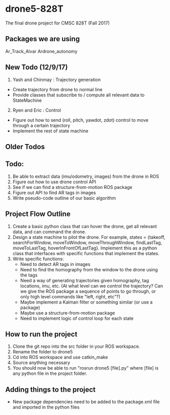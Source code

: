 # drone5-828T
The final drone project for CMSC 828T (Fall 2017)

Packages we are using
---------------------
Ar\_Track\_Alvar
Ardrone\_autonomy

New Todo (12/9/17)
-----------------
1. Yash and Chinmay : Trajectory generation
  - Create trajectory from drone to normal line
  - Provide classes that subscribe to / compute all relevant data to StateMachine
2. Ryen and Eric : Control
  - Figure out how to send (roll, pitch, yawdot, zdot) control to move through a certain trajectory
  - Implement the rest of state machine


Older Todos
-----------
Todo:
-----
1. Be able to extract data (imu/odometry, images) from the drone in ROS
2. Figure out how to use drone control API
3. See if we can find a structure-from-motion ROS package
4. Figure out API to find AR tags in images
5. Write pseudo-code outline of our basic algorithm

Project Flow Outline
--------------------
1. Create a basic python class that can hover the drone, get all relevant data, and can command the drone.
2. Design a state machine to pilot the drone. For example, states = {takeoff, searchForWindow, moveToWindow, moveThroughWindow, findLastTag, moveToLastTag, hoverInFrontOfLastTag}. Implement this as a python class that interfaces with specific functions that implement the states.
3. Write specific functions:
   - Need to detect AR tags in images
   - Need to find the homography from the window to the drone using the tags
   - Need a way of generating trajectories given homography, tag locations, imu, etc. (At what level can we control the trajectory? Can we give the ROS package a sequence of points to go through, or only high level commands like "left, right, etc"?)
   - Maybe implement a Kalman filter or something similar (or use a package)
   - Maybe use a structure-from-motion package
   - Need to implement logic of control loop for each state


How to run the project
----------------------
1. Clone the git repo into the src folder in your ROS workspace.
2. Rename the folder to drone5
3. Cd into ROS workspace and use catkin_make
4. Source anything necessary
5. You should now be able to run "rosrun drone5 [file].py" where [file] is any python file in the project folder.

Adding things to the project
----------------------------
 - New package dependencies need to be added to the package.xml file and imported in the python files
